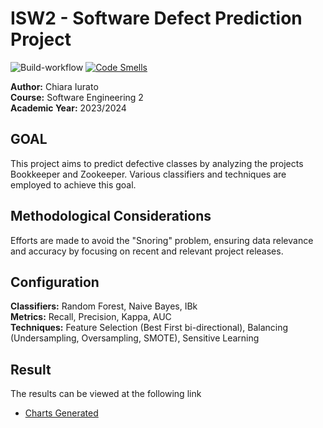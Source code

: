# ISW2 - Software Defect Prediction Project
![Build-workflow](https://github.com/chiaraiurato/ISW2/actions/workflows/maven.yml/badge.svg)
[![Code Smells](https://sonarcloud.io/api/project_badges/measure?project=chiaraiurato_ISW2&metric=code_smells)](https://sonarcloud.io/project/overview?id=chiaraiurato_ISW2)

**Author:** Chiara Iurato  
**Course:** Software Engineering 2  
**Academic Year:** 2023/2024

## GOAL
This project aims to predict defective classes by analyzing the projects Bookkeeper and Zookeeper. Various classifiers and techniques are employed to achieve this goal.


## Methodological Considerations

Efforts are made to avoid the "Snoring" problem, ensuring data relevance and accuracy by focusing on recent and relevant project releases.

## Configuration
**Classifiers:** Random Forest, Naive Bayes, IBk  
**Metrics:** Recall, Precision, Kappa, AUC  
**Techniques:** Feature Selection (Best First bi-directional), Balancing (Undersampling, Oversampling, SMOTE), Sensitive Learning

## Result
The results can be viewed at the following link

- [Charts Generated](https://github.com/chiaraiurato/ISW2/tree/main/output/charts)


 
